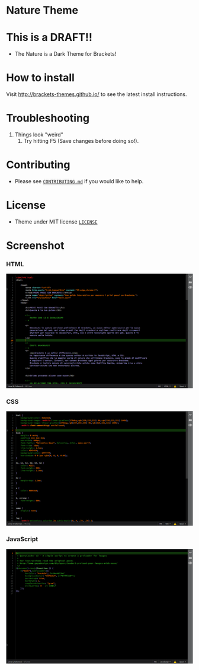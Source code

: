 # Nature Theme

# This is a DRAFT!!
* The Nature is a Dark Theme for Brackets!

# How to install


Visit http://brackets-themes.github.io/ to see the latest install instructions.

# Troubleshooting

1. Things look "weird"
	1. Try hitting F5 (Save changes before doing so!).

# Contributing

* Please see [`CONTRIBUTING.md`](CONTRIBUTING.md) if you would like to help.

# License

* Theme under MIT license [`LICENSE`](LICENSE)

# Screenshot

### HTML

![HTML Screenshot](https://github.com/Brackets-Themes/Nature/blob/master/screenshots/HTML.png)

### CSS

![CSS Screenshot](https://github.com/Brackets-Themes/Nature/blob/master/screenshots/CSS.png)

### JavaScript

![JS Screenshot](https://github.com/Brackets-Themes/Nature/blob/master/screenshots/JS.png)
